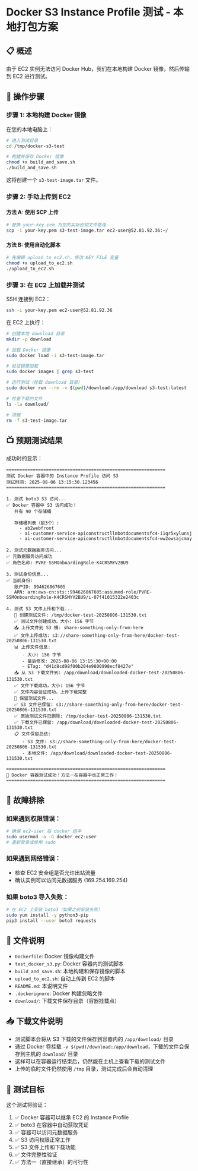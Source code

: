# Docker S3 Instance Profile 测试 - 本地打包方案

## 📋 概述
由于 EC2 实例无法访问 Docker Hub，我们在本地构建 Docker 镜像，然后传输到 EC2 进行测试。

## 🚀 操作步骤

### 步骤 1: 本地构建 Docker 镜像

在您的本地电脑上：

```bash
# 进入测试目录
cd /tmp/docker-s3-test

# 构建并保存 Docker 镜像
chmod +x build_and_save.sh
./build_and_save.sh
```

这将创建一个 `s3-test-image.tar` 文件。

### 步骤 2: 手动上传到 EC2

#### 方法 A: 使用 SCP 上传
```bash
# 替换 your-key.pem 为您的实际密钥文件路径
scp -i your-key.pem s3-test-image.tar ec2-user@52.81.92.36:~/
```

#### 方法 B: 使用自动化脚本
```bash
# 先编辑 upload_to_ec2.sh，修改 KEY_FILE 变量
chmod +x upload_to_ec2.sh
./upload_to_ec2.sh
```

### 步骤 3: 在 EC2 上加载并测试

SSH 连接到 EC2：
```bash
ssh -i your-key.pem ec2-user@52.81.92.36
```

在 EC2 上执行：
```bash
# 创建本地 download 目录
mkdir -p download

# 加载 Docker 镜像
sudo docker load -i s3-test-image.tar

# 验证镜像加载
sudo docker images | grep s3-test

# 运行测试（挂载 download 目录）
sudo docker run --rm -v $(pwd)/download:/app/download s3-test:latest

# 检查下载的文件
ls -la download/

# 清理
rm -f s3-test-image.tar
```

## 📺 预期测试结果

成功时的显示：
```
============================================================
测试 Docker 容器中的 Instance Profile 访问 S3
测试时间: 2025-08-06 13:15:30.123456
============================================================

1. 测试 boto3 S3 访问...
✅ Docker 容器中 S3 访问成功！
   共有 90 个存储桶

   存储桶列表（前3个）:
     - ab2webfront
     - ai-customer-service-apiconstructllmbotdocumentsfc4-i1qr5xylunsj
     - ai-customer-service-apiconstructllmbotdocumentsfc4-ww2owsajcmay

2. 测试元数据服务访问...
✅ 元数据服务访问成功
✅ 角色名称: PVRE-SSMOnboardingRole-K4CRSMYV2BU9

3. 测试身份信息...
✅ 当前身份:
   账户ID: 994626867605
   ARN: arn:aws-cn:sts::994626867605:assumed-role/PVRE-SSMOnboardingRole-K4CRSMYV2BU9/i-07f41015322e2403c

4. 测试 S3 文件上传和下载...
   📝 创建测试文件: /tmp/docker-test-20250806-131530.txt
   ✅ 测试文件创建成功，大小: 156 字节
   📤 上传文件到 S3 桶: share-something-only-from-here
   ✅ 文件上传成功: s3://share-something-only-from-here/docker-test-20250806-131530.txt
   📊 上传文件信息:
      - 大小: 156 字节
      - 最后修改: 2025-08-06 13:15:30+00:00
      - ETag: "d41d8cd98f00b204e9800998ecf8427e"
   📥 从 S3 下载文件到: /app/download/downloaded-docker-test-20250806-131530.txt
   ✅ 文件下载成功，大小: 156 字节
   ✅ 文件内容验证成功，上传下载完整
   📁 保留测试文件...
   ✅ S3 文件已保留: s3://share-something-only-from-here/docker-test-20250806-131530.txt
   ✅ 原始测试文件已删除: /tmp/docker-test-20250806-131530.txt
   ✅ 下载文件已保留: /app/download/downloaded-docker-test-20250806-131530.txt
   📋 文件保留总结:
      - S3 文件: s3://share-something-only-from-here/docker-test-20250806-131530.txt
      - 本地文件: /app/download/downloaded-docker-test-20250806-131530.txt

============================================================
🎉 Docker 容器测试成功！方法一在容器中也正常工作！
============================================================
```

## 🔧 故障排除

### 如果遇到权限错误：
```bash
# 确保 ec2-user 在 docker 组中
sudo usermod -a -G docker ec2-user
# 重新登录或使用 sudo
```

### 如果遇到网络错误：
- 检查 EC2 安全组是否允许出站流量
- 确认实例可以访问元数据服务 (169.254.169.254)

### 如果 boto3 导入失败：
```bash
# 在 EC2 上安装 boto3（如果之前安装失败）
sudo yum install -y python3-pip
pip3 install --user boto3 requests
```

## 📁 文件说明

- `Dockerfile`: Docker 镜像构建文件
- `test_docker_s3.py`: Docker 容器内的测试脚本
- `build_and_save.sh`: 本地构建和保存镜像的脚本
- `upload_to_ec2.sh`: 自动上传到 EC2 的脚本
- `README.md`: 本说明文件
- `.dockerignore`: Docker 构建忽略文件
- `download/`: 下载文件保存目录（容器挂载点）

## 📥 下载文件说明

- 测试脚本会将从 S3 下载的文件保存到容器内的 `/app/download/` 目录
- 通过 Docker 卷挂载 `-v $(pwd)/download:/app/download`，下载的文件会保存到主机的 `download/` 目录
- 这样可以在容器运行结束后，仍然能在主机上查看下载的测试文件
- 上传的临时文件仍然使用 `/tmp` 目录，测试完成后会自动清理

## 🎯 测试目标

这个测试将验证：
1. ✅ Docker 容器可以继承 EC2 的 Instance Profile
2. ✅ boto3 在容器中自动获取凭证
3. ✅ 容器可以访问元数据服务
4. ✅ S3 访问权限正常工作
5. ✅ S3 文件上传和下载功能
6. ✅ 文件完整性验证
7. ✅ 方法一（直接继承）的可行性
